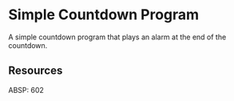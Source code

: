 # Simple Countdown Program

A simple countdown program that plays an alarm at the end of the countdown.

## Resources

ABSP:  602

